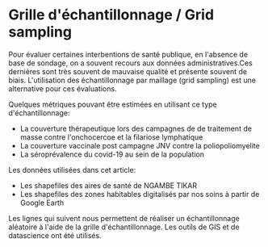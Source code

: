 # Grille d'échantillonnage / Grid sampling

Pour évaluer certaines interbentions de santé publique, en l'absence de base de sondage, on a souvent recours aux données administratives.Ces dernières sont très souvent de mauvaise qualité et présente souvent de biais. L'utilisation des échantillonnage par maillage (grid sampling) est une alternative pour ces évaluations.     

Quelques métriques pouvant être estimées en utilisant ce type d'échantillonnage:       
- La couverture thérapeutique lors des campagnes de de traitement de masse contre l'onchocercoe et la filariose lymphatique
- La couverture vaccinale post campagne JNV contre la poliopoliomyelite
- La séroprévalence du covid-19 au sein de la population

Les données utilisées dans cet article:     
- Les shapefiles des aires de santé de NGAMBE TIKAR
- Les shapefiles des zones habitables digitalisés par nos soins à partir de Google Earth     


Les lignes qui suivent nous permettent de réaliser un échantillonnage aléatoire à l'aide de la grille d'échantillonnage. Les outils de GIS et de datascience ont été utilisés.

